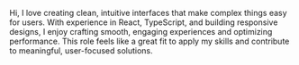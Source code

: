Hi, I love creating clean, intuitive interfaces that make complex things easy for users. With experience in React, TypeScript, and building responsive designs, I enjoy crafting smooth, engaging experiences and optimizing performance. This role feels like a great fit to apply my skills and contribute to meaningful, user-focused solutions.